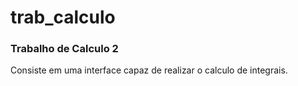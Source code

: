 # trab_calculo

### Trabalho de Calculo 2

Consiste em uma interface capaz de realizar o calculo de integrais.
